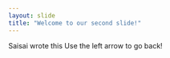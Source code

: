 ```yaml
---
layout: slide
title: "Welcome to our second slide!"
---
```

Saisai wrote this
Use the left arrow to go back!
